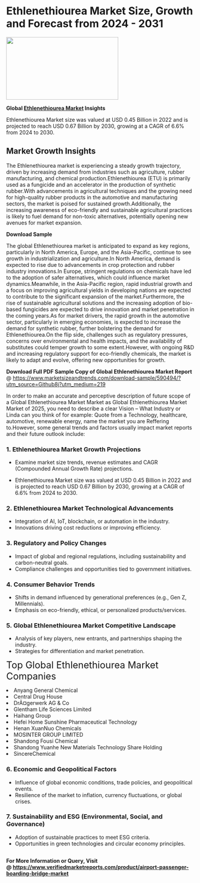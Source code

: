 <H1>Ethlenethiourea Market Size, Growth and Forecast from 2024 - 2031</H1><img class="aligncenter size-medium wp-image-584254" src="https://thirdeyenews.in/wp-content/uploads/2024/09/Global-Market-Research-300x168.jpeg" alt="" width="300" height="168" /><p><strong>Global&nbsp;<a href="https://www.marketsizeandtrends.com/download-sample/590494/?utm_source=Github8j?utm_medium=219">Ethlenethiourea Market</a> Insights</strong></p><p>Ethlenethiourea Market size was valued at USD 0.45 Billion in 2022 and is projected to reach USD 0.67 Billion by 2030, growing at a CAGR of 6.6% from 2024 to 2030.</p><p><h2>Market Growth Insights</h2> <p>The Ethlenethiourea market is experiencing a steady growth trajectory, driven by increasing demand from industries such as agriculture, rubber manufacturing, and chemical production.Ethlenethiourea (ETU) is primarily used as a fungicide and an accelerator in the production of synthetic rubber.With advancements in agricultural techniques and the growing need for high-quality rubber products in the automotive and manufacturing sectors, the market is poised for sustained growth.Additionally, the increasing awareness of eco-friendly and sustainable agricultural practices is likely to fuel demand for non-toxic alternatives, potentially opening new avenues for market expansion.</p> <p><strong>Download Sample</strong></p> <p>The global Ethlenethiourea market is anticipated to expand as key regions, particularly in North America, Europe, and the Asia-Pacific, continue to see growth in industrialization and agriculture.In North America, demand is expected to rise due to advancements in crop protection and rubber industry innovations.In Europe, stringent regulations on chemicals have led to the adoption of safer alternatives, which could influence market dynamics.Meanwhile, in the Asia-Pacific region, rapid industrial growth and a focus on improving agricultural yields in developing nations are expected to contribute to the significant expansion of the market.Furthermore, the rise of sustainable agricultural solutions and the increasing adoption of bio-based fungicides are expected to drive innovation and market penetration in the coming years.As for market drivers, the rapid growth in the automotive sector, particularly in emerging economies, is expected to increase the demand for synthetic rubber, further bolstering the demand for Ethlenethiourea.On the flip side, challenges such as regulatory pressures, concerns over environmental and health impacts, and the availability of substitutes could temper growth to some extent.However, with ongoing R&D and increasing regulatory support for eco-friendly chemicals, the market is likely to adapt and evolve, offering new opportunities for growth.<p><span class=""><strong>Download Full PDF Sample Copy of Global Ethlenethiourea Market Report</strong> @ <a href="https://www.marketsizeandtrends.com/download-sample/590494/?utm_source=Github8j?utm_medium=219" target="_blank">https://www.marketsizeandtrends.com/download-sample/590494/?utm_source=Github8j?utm_medium=219</a></span></p><p>In order to make an accurate and perceptive description of future scope of a Global&nbsp;Ethlenethiourea Market Market as Global&nbsp;Ethlenethiourea Market Market of 2025, you need to describe a clear Vision &ndash; What Industry or Linda can you think of for example: Quote from a Technology, healthcare, automotive, renewable energy, name the market you are Reffering to.However, some general trends and factors usually impact market reports and their future outlook include:</p><h3>1.&nbsp;<strong>Ethlenethiourea Market Growth Projections</strong></h3><ul><li>Examine market size trends, revenue estimates and CAGR (Compounded Annual Growth Rate) projections.</li><li><p>Ethlenethiourea Market size was valued at USD 0.45 Billion in 2022 and is projected to reach USD 0.67 Billion by 2030, growing at a CAGR of 6.6% from 2024 to 2030.</p></li></ul><h3>2.&nbsp;<strong>Ethlenethiourea Market Technological Advancements</strong></h3><ul><li>Integration of AI, IoT, blockchain, or automation in the industry.</li><li>Innovations driving cost reductions or improving efficiency.</li></ul><h3>3.&nbsp;<strong>Regulatory and Policy Changes</strong></h3><ul><li>Impact of global and regional regulations, including sustainability and carbon-neutral goals.</li><li>Compliance challenges and opportunities tied to government initiatives.</li></ul><h3>4.&nbsp;<strong>Consumer Behavior Trends</strong></h3><ul><li>Shifts in demand influenced by generational preferences (e.g., Gen Z, Millennials).</li><li>Emphasis on eco-friendly, ethical, or personalized products/services.</li></ul><h3>5.&nbsp;<strong>Global Ethlenethiourea Market Competitive Landscape</strong></h3><ul><li>Analysis of key players, new entrants, and partnerships shaping the industry.</li><li>Strategies for differentiation and market penetration.</li></ul><p data-pm-slice="1 1 []"><span style="color: inherit; font-family: inherit; font-size: 25px;">Top Global Ethlenethiourea Market Companies</span></p><div class="" data-test-id=""><p><li>Anyang General Chemical</li><li> Central Drug House</li><li> DrÃ¤gerwerk AG & Co</li><li> Glentham Life Sciences Limited</li><li> Haihang Group</li><li> Hefei Home Sunshine Pharmaceutical Technology</li><li> Henan XuanNuo Chemicals</li><li> MOSINTER GROUP LIMITED</li><li> Shandong Fousi Chemical</li><li> Shandong Yuanhe New Materials Technology Share Holding</li><li> SincereChemical</li></p></div><h3>6.&nbsp;<strong>Economic and Geopolitical Factors</strong></h3><ul><li>Influence of global economic conditions, trade policies, and geopolitical events.</li><li>Resilience of the market to inflation, currency fluctuations, or global crises.</li></ul><h3>7.&nbsp;<strong>Sustainability and ESG (Environmental, Social, and Governance)</strong></h3><ul><li>Adoption of sustainable practices to meet ESG criteria.</li><li>Opportunities in green technologies and circular economy principles.</li></ul><h2><strong style="font-size: 14px;">For More Information or Query, Visit @&nbsp;</strong><a style="background-color: #ffffff; font-size: 14px;" href="https://www.marketsizeandtrends.com/report/ethlenethiourea-market/" target="_blank">https://www.verifiedmarketreports.com/product/airport-passenger-boarding-bridge-market</a></h2>
